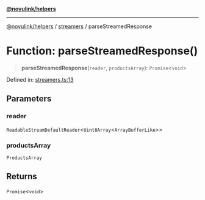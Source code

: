 [**@novulink/helpers**](../../README.md)

***

[@novulink/helpers](../../README.md) / [streamers](../README.md) / parseStreamedResponse

# Function: parseStreamedResponse()

> **parseStreamedResponse**(`reader`, `productsArray`): `Promise`\<`void`\>

Defined in: [streamers.ts:13](https://github.com/M-Media-Group/app.novu.link/blob/185285297b092339554122b4cf56a2dcd7525fea/packages/helpers/src/streamers.ts#L13)

## Parameters

### reader

`ReadableStreamDefaultReader`\<`Uint8Array`\<`ArrayBufferLike`\>\>

### productsArray

`ProductsArray`

## Returns

`Promise`\<`void`\>
